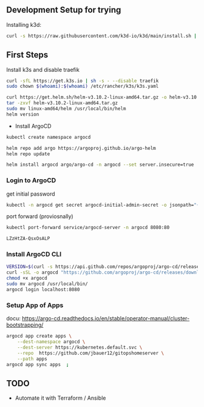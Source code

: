 ## Development Setup for trying
Installing k3d:
```bash
curl -s https://raw.githubusercontent.com/k3d-io/k3d/main/install.sh | bash
```

## First Steps
Install k3s and disable traefik
```bash
curl -sfL https://get.k3s.io | sh -s - --disable traefik
sudo chown $(whoami):$(whoami) /etc/rancher/k3s/k3s.yaml
```
```bash
curl https://get.helm.sh/helm-v3.10.2-linux-amd64.tar.gz -o helm-v3.10.2-linux-amd64.tar.gz
tar -zxvf helm-v3.10.2-linux-amd64.tar.gz
sudo mv linux-amd64/helm /usr/local/bin/helm
helm version

```

- Install ArgoCD 

```bash
kubectl create namespace argocd

helm repo add argo https://argoproj.github.io/argo-helm
helm repo update

helm install argocd argo/argo-cd -n argocd --set server.insecure=true

```
### Login to ArgoCD
get initial password
```bash
kubectl -n argocd get secret argocd-initial-admin-secret -o jsonpath="{.data.password}" | base64 -d
```
port forward (proviosnally)
```bash
kubectl port-forward service/argocd-server -n argocd 8080:80

LZzHtZA-QsxOsALP
```

### Install ArgoCD CLI
```bash
VERSION=$(curl -s https://api.github.com/repos/argoproj/argo-cd/releases/latest | grep tag_name | cut -d '"' -f 4)
curl -sSL -o argocd "https://github.com/argoproj/argo-cd/releases/download/${VERSION}/argocd-$(uname -s)-amd64"
chmod +x argocd
sudo mv argocd /usr/local/bin/
argocd login localhost:8080
```
### Setup App of Apps
docu: https://argo-cd.readthedocs.io/en/stable/operator-manual/cluster-bootstrapping/ 
```bash
argocd app create apps \
    --dest-namespace argocd \
    --dest-server https://kubernetes.default.svc \
    --repo  https://github.com/jbauer12/gitopshomeserver \
    --path apps
argocd app sync apps  ;
```


## TODO
- Automate it with Terraform / Ansible


